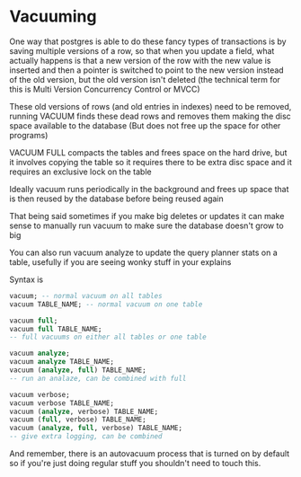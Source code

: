 # Vacuuming

One way that postgres is able to do these fancy types of transactions is by saving multiple versions of a row, so that when you update a field, what actually happens is that a new version of the row with the new value is inserted and then a pointer is switched to point to the new version instead of the old version, but the old version isn't deleted (the technical term for this is Multi Version Concurrency Control or MVCC)

These old versions of rows (and old entries in indexes) need to be removed, running VACUUM finds these dead rows and removes them making the disc space available to the database (But does not free up the space for other programs)

VACUUM FULL compacts the tables and frees space on the hard drive, but it involves copying the table so it requires there to be extra disc space and it requires an exclusive lock on the table

Ideally vacuum runs periodically in the background and frees up space that is then reused by the database before being reused again

That being said sometimes if you make big deletes or updates it can make sense to manually run vacuum to make sure the database doesn't grow to big

You can also run vacuum analyze to update the query planner stats on a table, usefully if you are seeing wonky stuff in your explains

Syntax is

```sql
vacuum; -- normal vacuum on all tables
vacuum TABLE_NAME; -- normal vacuum on one table

vacuum full;
vacuum full TABLE_NAME;
-- full vacuums on either all tables or one table

vacuum analyze;
vacuum analyze TABLE_NAME;
vacuum (analyze, full) TABLE_NAME;
-- run an analaze, can be combined with full

vacuum verbose;
vacuum verbose TABLE_NAME;
vacuum (analyze, verbose) TABLE_NAME;
vacuum (full, verbose) TABLE_NAME;
vacuum (analyze, full, verbose) TABLE_NAME;
-- give extra logging, can be combined
```

And remember, there is an autovacuum process that is turned on by default so if you're just doing regular stuff you shouldn't need to touch this.
